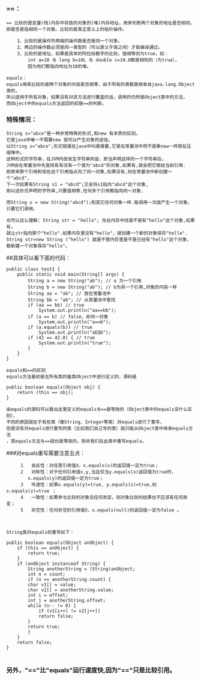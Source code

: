 ##
### ==：
	== 比较的是变量(栈)内存中存放的对象的(堆)内存地址，用来判断两个对象的地址是否相同，
	即是否是指相同一个对象。比较的是真正意义上的指针操作。

		1、比较的是操作符两端的操作数是否是同一个对象。
		2、两边的操作数必须是同一类型的（可以是父子类之间）才能编译通过。
		3、比较的是地址，如果是具体的阿拉伯数字的比较，值相等则为true，如：
			int a=10 与 long b=10L 与 double c=10.0都是相同的（为true），
			因为他们都指向地址为10的堆。

	equals：
	equals用来比较的是两个对象的内容是否相等，由于所有的类都是继承自java.lang.Object类的，
	所以适用于所有对象，如果没有对该方法进行覆盖的话，调用的仍然是Object类中的方法，
	而Object中的equals方法返回的却是==的判断。

### 特殊情况：
	String s="abce"是一种非常特殊的形式,和new 有本质的区别。
	它是java中唯一不需要new 就可以产生对象的途径。
	以String s="abce";形式赋值在java中叫直接量,它是在常量池中而不是象new一样放在压缩堆中。
	这种形式的字符串，在JVM内部发生字符串拘留，即当声明这样的一个字符串后，
	JVM会在常量池中先查找有有没有一个值为"abcd"的对象,如果有,就会把它赋给当前引用.
	即原来那个引用和现在这个引用指点向了同一对象,如果没有,则在常量池中新创建一个"abcd",
	下一次如果有String s1 = "abcd";又会将s1指向"abcd"这个对象,
	即以这形式声明的字符串,只要值相等,任何多个引用都指向同一对象.

	而String s = new String("abcd");和其它任何对象一样.每调用一次就产生一个对象，只要它们调用。

	也可以这么理解: String str = "hello"; 先在内存中找是不是有"hello"这个对象,如果有，
	就让str指向那个"hello".如果内存里没有"hello"，就创建一个新的对象保存"hello". String str=new String ("hello") 就是不管内存里是不是已经有"hello"这个对象，都新建一个对象保存"hello"。

##具体可以看下面的代码：

    public class test1 {
        public static void main(String[] args) {
    		String a = new String("ab"); // a 为一个引用
    		String b = new String("ab"); // b为另一个引用,对象的内容一样
    		String aa = "ab"; // 放在常量池中
    		String bb = "ab"; // 从常量池中查找
    		if (aa == bb) // true
    			System.out.println("aa==bb");
    		if (a == b) // false，非同一对象
    			System.out.println("a==b");
    		if (a.equals(b)) // true
   				System.out.println("aEQb");
    		if (42 == 42.0) { // true
    			System.out.println("true");
    		}
    	}
    }

	equals和==的区别
	equals方法最初是在所有类的基类Object中进行定义的，源码是

	public boolean equals(Object obj) {
    	return (this == obj);
    }

	由equals的源码可以看出这里定义的equals与==是等效的（Object类中的equals没什么区别），
	不同的原因就在于有些类（像String、Integer等类）对equals进行了重写，
	但是没有对equals进行重写的类（比如我们自己写的类）就只能从Object类中继承equals方法
	，其equals方法与==就也是等效的，除非我们在此类中重写equals。


###对equals重写需要注意五点：

	　　	1   自反性：对任意引用值X，x.equals(x)的返回值一定为true；
	　　	2   对称性：对于任何引用值x,y,当且仅当y.equals(x)返回值为true时，
			x.equals(y)的返回值一定为true；
	　　	3   传递性：如果x.equals(y)=true, y.equals(z)=true,则x.equals(z)=true ；
	　　	4   一致性：如果参与比较的对象没任何改变，则对象比较的结果也不应该有任何改变；
	　　	5   非空性：任何非空的引用值X，x.equals(null)的返回值一定为false 。



	String类对equals的重写如下：

	public boolean equals(Object anObject) {
	    if (this == anObject) {
	        return true;
	    }
	    if (anObject instanceof String) {
	        String anotherString = (String)anObject;
	        int n = count;
	        if (n == anotherString.count) {
	        char v1[] = value;
	        char v2[] = anotherString.value;
	        int i = offset;
	        int j = anotherString.offset;
	        while (n-- != 0) {
	            if (v1[i++] != v2[j++])
	            return false;
	        }
	        return true;
	        }
	    }
	    return false;
	}
	　　

### 另外，"=="比"equals"运行速度快,因为"=="只是比较引用。